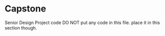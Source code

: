 # Capstone
Senior Design Project code
DO NOT put any code in this file. place it in this section though.
